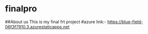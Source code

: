 # finalpro

##About us
This is my final frt project
#azure link:- https://blue-field-06f3f7910.3.azurestaticapps.net
